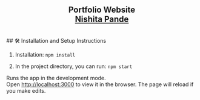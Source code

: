 <h2 align="center">
  Portfolio Website <br/>
  <a href="" target="_blank">Nishita Pande</a>
</h2>
<br/>
## 🛠 Installation and Setup Instructions

1. Installation: `npm install`

2. In the project directory, you can run: `npm start`

Runs the app in the development mode.\
Open [http://localhost:3000](http://localhost:3000) to view it in the browser.
The page will reload if you make edits.

